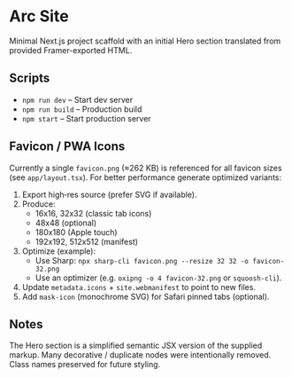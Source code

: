 # Arc Site

Minimal Next.js project scaffold with an initial Hero section translated from provided Framer-exported HTML.

## Scripts
- `npm run dev` – Start dev server
- `npm run build` – Production build
- `npm start` – Start production server

## Favicon / PWA Icons
Currently a single `favicon.png` (≈262 KB) is referenced for all favicon sizes (see `app/layout.tsx`). For better performance generate optimized variants:

1. Export high‑res source (prefer SVG if available).
2. Produce:
	- 16x16, 32x32 (classic tab icons)
	- 48x48 (optional)
	- 180x180 (Apple touch)
	- 192x192, 512x512 (manifest)
3. Optimize (example):
	- Use Sharp: `npx sharp-cli favicon.png --resize 32 32 -o favicon-32.png`
	- Use an optimizer (e.g. `oxipng -o 4 favicon-32.png` or `squoosh-cli`).
4. Update `metadata.icons` + `site.webmanifest` to point to new files.
5. Add `mask-icon` (monochrome SVG) for Safari pinned tabs (optional).

## Notes
The Hero section is a simplified semantic JSX version of the supplied markup. Many decorative / duplicate nodes were intentionally removed. Class names preserved for future styling.
